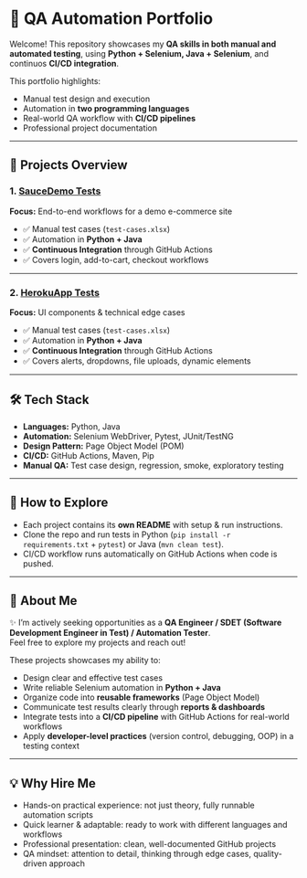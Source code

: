 # 🧪 QA Automation Portfolio

Welcome! This repository showcases my **QA skills in both manual and automated testing**, using **Python + Selenium, Java + Selenium**, and continuos **CI/CD integration**.

This portfolio highlights:

* Manual test design and execution
* Automation in **two programming languages**
* Real-world QA workflow with **CI/CD pipelines**
* Professional project documentation

---

## 📂 Projects Overview

### 1. [SauceDemo Tests](./saucedemo-tests)

**Focus:** End-to-end workflows for a demo e-commerce site

* ✅ Manual test cases (`test-cases.xlsx`)
* ✅ Automation in **Python + Java**
* ✅ **Continuous Integration** through GitHub Actions
* ✅ Covers login, add-to-cart, checkout workflows

---

### 2. [HerokuApp Tests](./herokuapp-tests)

**Focus:** UI components & technical edge cases

* ✅ Manual test cases (`test-cases.xlsx`)
* ✅ Automation in **Python + Java**
* ✅ **Continuous Integration** through GitHub Actions
* ✅ Covers alerts, dropdowns, file uploads, dynamic elements

---

## 🛠 Tech Stack

* **Languages:** Python, Java
* **Automation:** Selenium WebDriver, Pytest, JUnit/TestNG
* **Design Pattern:** Page Object Model (POM)
* **CI/CD:** GitHub Actions, Maven, Pip
* **Manual QA:** Test case design, regression, smoke, exploratory testing

---

## 🚀 How to Explore

* Each project contains its **own README** with setup & run instructions.
* Clone the repo and run tests in Python (`pip install -r requirements.txt` + `pytest`) or Java (`mvn clean test`).
* CI/CD workflow runs automatically on GitHub Actions when code is pushed.

---

## 👤 About Me

✨ I’m actively seeking opportunities as a **QA Engineer / SDET (Software Development Engineer in Test) / Automation Tester**.  
Feel free to explore my projects and reach out!

These projects showcases my ability to:

* Design clear and effective test cases
* Write reliable Selenium automation in **Python + Java**
* Organize code into **reusable frameworks** (Page Object Model)
* Communicate test results clearly through **reports & dashboards**
* Integrate tests into a **CI/CD pipeline** with GitHub Actions for real-world workflows
* Apply **developer-level practices** (version control, debugging, OOP) in a testing context

---

## 💡 Why Hire Me

* Hands-on practical experience: not just theory, fully runnable automation scripts
* Quick learner & adaptable: ready to work with different languages and workflows
* Professional presentation: clean, well-documented GitHub projects
* QA mindset: attention to detail, thinking through edge cases, quality-driven approach